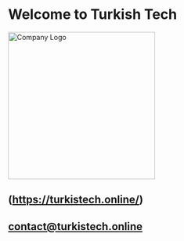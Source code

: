 # Welcome to Turkish Tech

<img src="https://www.turkistech.online/turkistech-logo-original.svg" width="300" alt="Company Logo" />

## (https://turkistech.online/)

## <contact@turkistech.online>
